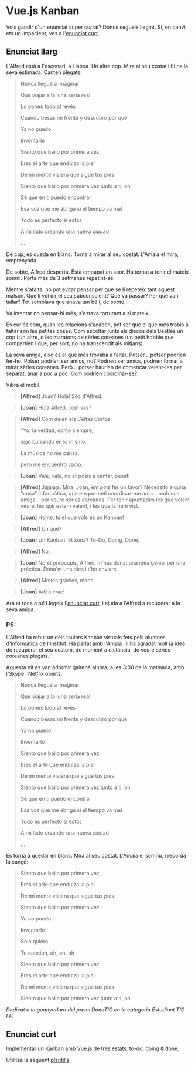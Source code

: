 Vue.js Kanban
================

Vols gaudir d'un enunciat super currat? Doncs segueix llegint. Si, en canvi, ets un impacient, ves a l'[enunciat curt](#Enunciat-curt).

Enunciat llarg
--------------

L'Alfred està a l'escenari, a Lisboa. Un altre cop. Mira al seu costat i hi ha la seva estimada. Canten plegats:

> Nunca llegué a imaginar
> 
> Que viajar a la luna sería real
> 
> Lo pones todo al revés
> 
> Cuando besas mi frente y descubro por qué
> 
> Ya no puedo
> 
> Inventarlo
> 
> Siento que bailo por primera vez
> 
> Eres el arte que endulza la piel
> 
> De mi mente viajera que sigue tus pies
>
> Siento que bailo por primera vez junto a ti, oh
> 
> Sé que en ti puedo encontrar
> 
> Esa voz que me abriga si el tiempo va mal
> 
> Todo es perfecto si estás
> 
> A mi lado creando una nueva ciudad
> 
> ...

De cop, es queda en blanc. Torna a mirar al seu costat. L'Amaia el mira, emprenyada.

De sobte, Alfred desperta. Està empapat en suor. Ha tornat a tenir el mateix somni. Porta més de 3 setmanes repetint-se.

Mentre s'afaita, no pot evitar pensar per què se li repeteix tant aquest malson. Què li vol dir el seu subconscient? Què va passar? Per què van tallar? Tot semblava que anava tan bé i, de sobte...

Va intentar no pensar-hi més, s'estava torturant a si mateix.

És curiós com, quan les relacions s'acaben, pot ser que el que més trobis a faltar son les petites coses. Com escoltar junts els discos dels Beatles un cop i un altre, o les maratons de sèries coreanes (un petit hobbie que compartien i que, per sort, no ha transcendit als mitjans).

La seva amiga, això és el que més trovaba a faltar. Potser... potser podríen fer-ho. Potser podríen ser amics, no? Podríen ser amics, podríen tornar a mirar sèries coreanes. Però... potser hauríen de començar veient-les per separat, anar a poc a poc. Com podríen coordinar-se?

Vibra el mòbil.

> **[Alfred]** Joan? Hola! Sóc d'Alfred.

> **[Joan]** Hola Alfred, com vas?

> **[Alfred]** Com deien els Celtas Cortos:
>
>"Yo, la verdad, como siempre, 
>
>sigo currando en lo mismo. 
>
>La música no me cansa, 
>
>pero me encuentro vacío.

> **[Joan]** Vale, vale, no et posis a cantar, pesat!

> **[Alfred]** Jajajaja. Mira, Joan, em pots fer un favor? Necessito alguna "cosa" informàtica, que em permeti coordinar-me amb... amb una amiga... per veure sèries coreanes. Per tenir apuntades les que volem veure, les que estem veient, i les que ja hem vist.

> **[Joan]** Home, tu el que vols és un Kanban!

> **[Alfred]** Un què?

> **[Joan]** Un Kanban. Et sona? To-Do, Doing, Done.

> **[Alfred]** No.

> **[Joan]** No et preocupis, Alfred, m'has donat una idea genial per una pràctica. Dona'm uns dies i t'ho enviaré.

> **[Alfred]** Moltes gràcies, maco.

> **[Joan]** Adéu crac!

Ara et toca a tu! Llegeix l'[enunciat curt](#Enunciat-curt), i ajuda a l'Alfred a recuperar a la seva amiga.

### PS:

L'Alfred ha rebut un dels taulers Kanban virtuals fets pels alumnes d'informàtica de l'institut. Ha parlat amb l'Amaia i li ha agradat molt la idea de recuperar el seu costum, de moment a distància, de veure series coreanes plegats.

Aquesta nit es van adormir gairebé alhora, a les 3:00 de la matinada, amb l'Skype i Netflix oberts. 

> Nunca llegué a imaginar
> 
> Que viajar a la luna sería real
> 
> Lo pones todo al revés
> 
> Cuando besas mi frente y descubro por qué
> 
> Ya no puedo
> 
> Inventarlo
> 
> Siento que bailo por primera vez
> 
> Eres el arte que endulza la piel
> 
> De mi mente viajera que sigue tus pies
>
> Siento que bailo por primera vez junto a ti, oh
> 
> Sé que en ti puedo encontrar
> 
> Esa voz que me abriga si el tiempo va mal
> 
> Todo es perfecto si estás
> 
> A mi lado creando una nueva ciudad
> 
> ...

Es torna a quedar en blanc. Mira al seu costat. L'Amaia el somriu, i recorda la cançó:

> Siento que bailo por primera vez
> 
> Eres el arte que endulza la piel
> 
> De mi mente viajera que sigue tus pies
> 
> Siento que bailo por primera vez
> 
> Ya no puedo
> 
> Inventarlo
> 
> Solo quiero
> 
> Tu canción, oh, oh, oh
> 
> Siento que bailo por primera vez
> 
> Eres el arte que endulza la piel
> 
> De mi mente viajera que sigue tus pies
> 
> Siento que bailo por primera vez junto a ti, oh

_Dedicat a la guanyadora del premi DonaTIC en la categoria Estudiant TIC FP._


Enunciat curt
-------------

Implementar un Kanban amb Vue.js de tres estats: to-do, doing & done.

Utilitza la següent [plantilla](Practiques5Avaluables41-plantilla.html).